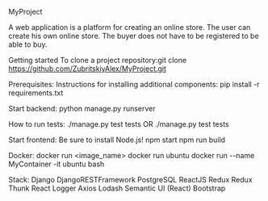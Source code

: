MyProject

A web application is a platform for creating an online store. The user can create his own online store. 
The buyer does not have to be registered to be able to buy.

Getting started
To clone a project repository:git clone https://github.com/ZubritskiyAlex/MyProject.git

Prerequisites:
Instructions for installing additional components: pip install -r requirements.txt


Start backend:
python manage.py runserver


How to run tests:
./manage.py test tests OR ./manage.py test tests <file name>


Start frontend:
Be sure to install Node.js!
npm start
npm run build


Docker:
docker run <image_name>
docker run ubuntu
docker run --name MyContainer -it ubuntu bash

Stack:
Django
DjangoRESTFramework
PostgreSQL
ReactJS
Redux
Redux Thunk
React Logger
Axios
Lodash
Semantic UI (React)
Bootstrap

	
